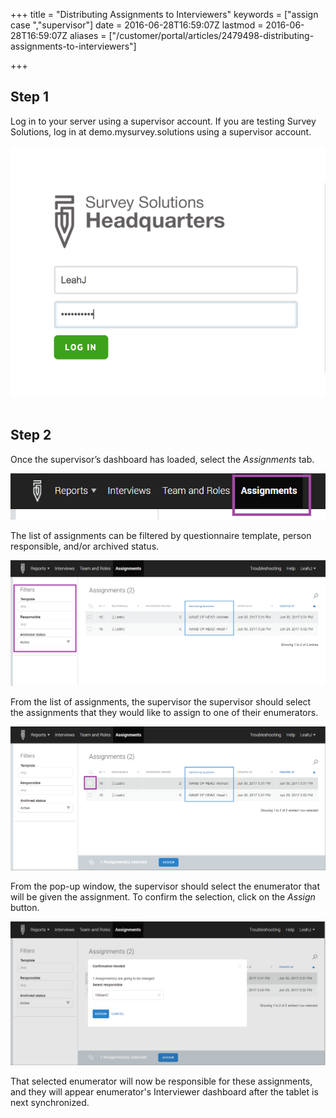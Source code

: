 +++
title = "Distributing Assignments to Interviewers"
keywords = ["assign case ","supervisor"]
date = 2016-06-28T16:59:07Z
lastmod = 2016-06-28T16:59:07Z
aliases = ["/customer/portal/articles/2479498-distributing-assignments-to-interviewers"]

+++

Step 1
------

  
Log in to your server using a supervisor account. If you are testing
Survey Solutions, log in at demo.mysurvey.solutions using a supervisor
account.   
  
  
![](images/774335.png)  
 

Step 2
------

  
Once the supervisor’s dashboard has loaded, select the *Assignments*
tab.  
  
![](images/795957.png)  
  
The list of assignments can be filtered by questionnaire template,
person responsible, and/or archived status.  
  
![](images/795959.png)  
  
From the list of assignments, the supervisor the supervisor should
select the assignments that they would like to assign to one of their
enumerators.  
  
![](images/795979.png)  
  
From the pop-up window, the supervisor should select the enumerator that
will be given the assignment. To confirm the selection, click on
the *Assign* button.   
  
![](images/795961.png)  
  
That selected enumerator will now be responsible for these assignments,
and they will appear enumerator's Interviewer dashboard after the tablet
is next synchronized.
